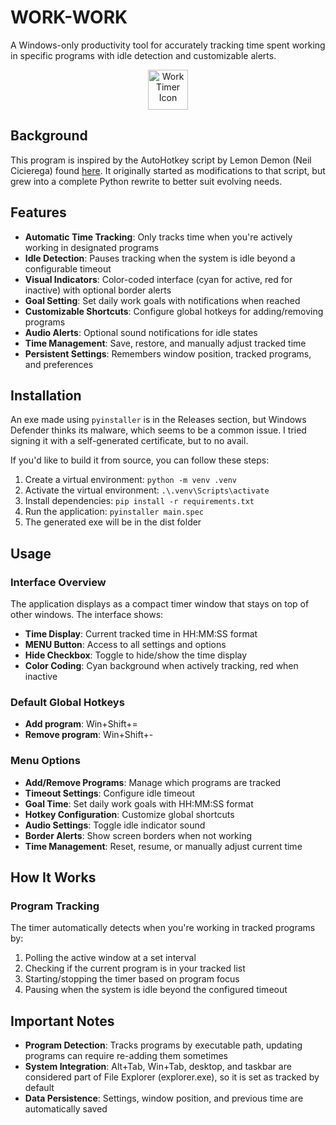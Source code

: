 # WORK-WORK

A Windows-only productivity tool for accurately tracking time spent working in specific programs with idle detection and customizable alerts.

<div align="center">
  <img src="assets/timericon.ico" alt="Work Timer Icon" width="64" height="64">
</div>

## Background

This program is inspired by the AutoHotkey script by Lemon Demon (Neil Cicierega) found [here](https://web.archive.org/web/20160422221339/http://neilblr.com/post/58757345346). It originally started as modifications to that script, but grew into a complete Python rewrite to better suit evolving needs.
## Features

- **Automatic Time Tracking**: Only tracks time when you're actively working in designated programs
- **Idle Detection**: Pauses tracking when the system is idle beyond a configurable timeout
- **Visual Indicators**: Color-coded interface (cyan for active, red for inactive) with optional border alerts
- **Goal Setting**: Set daily work goals with notifications when reached
- **Customizable Shortcuts**: Configure global hotkeys for adding/removing programs
- **Audio Alerts**: Optional sound notifications for idle states
- **Time Management**: Save, restore, and manually adjust tracked time
- **Persistent Settings**: Remembers window position, tracked programs, and preferences

## Installation

An exe made using `pyinstaller` is in the Releases section, but Windows Defender thinks its malware, which seems to be a common issue. I tried signing it with a self-generated certificate, but to no avail.

If you'd like to build it from source, you can follow these steps:
1. Create a virtual environment: `python -m venv .venv`
2. Activate the virtual environment: `.\.venv\Scripts\activate`
3. Install dependencies: `pip install -r requirements.txt`
4. Run the application: `pyinstaller main.spec`
5. The generated exe will be in the dist folder

## Usage

### Interface Overview

The application displays as a compact timer window that stays on top of other windows. The interface shows:
- **Time Display**: Current tracked time in HH:MM:SS format
- **MENU Button**: Access to all settings and options
- **Hide Checkbox**: Toggle to hide/show the time display
- **Color Coding**: Cyan background when actively tracking, red when inactive

### Default Global Hotkeys

- **Add program**: Win+Shift+=
- **Remove program**: Win+Shift+-

### Menu Options

- **Add/Remove Programs**: Manage which programs are tracked
- **Timeout Settings**: Configure idle timeout
- **Goal Time**: Set daily work goals with HH:MM:SS format
- **Hotkey Configuration**: Customize global shortcuts
- **Audio Settings**: Toggle idle indicator sound
- **Border Alerts**: Show screen borders when not working
- **Time Management**: Reset, resume, or manually adjust current time

## How It Works

### Program Tracking

The timer automatically detects when you're working in tracked programs by:
1. Polling the active window at a set interval
2. Checking if the current program is in your tracked list
3. Starting/stopping the timer based on program focus
4. Pausing when the system is idle beyond the configured timeout

## Important Notes

- **Program Detection**: Tracks programs by executable path, updating programs can require re-adding them sometimes
- **System Integration**: Alt+Tab, Win+Tab, desktop, and taskbar are considered part of File Explorer (explorer.exe), so it is set as tracked by default
- **Data Persistence**: Settings, window position, and previous time are automatically saved
